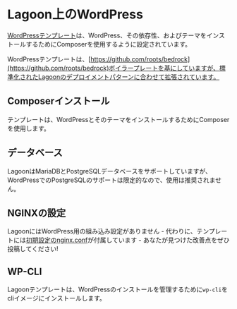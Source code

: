 # Lagoon上のWordPress

[WordPressテンプレート](https://www.github.com/lagoon-examples/wordpress-base)は、WordPress、その依存性、およびテーマをインストールするためにComposerを使用するように設定されています。

WordPressテンプレートは、[https://github.com/roots/bedrock](https://github.com/roots/bedrock)ボイラープレートを基にしていますが、標準化されたLagoonのデプロイメントパターンに合わせて拡張されています。

## Composerインストール

テンプレートは、WordPressとそのテーマをインストールするためにComposerを使用します。

## データベース

LagoonはMariaDBとPostgreSQLデータベースをサポートしていますが、WordPressでのPostgreSQLのサポートは限定的なので、使用は推奨されません。

## NGINXの設定

LagoonにはWordPress用の組み込み設定がありません - 代わりに、テンプレートには[初期設定のnginx.conf](https://github.com/lagoon-examples/wordpress-base/tree/main/lagoon/nginx)が付属しています - あなたが見つけた改善点をぜひ投稿してください!

## WP-CLI

Lagoonテンプレートは、WordPressのインストールを管理するために`wp-cli`をcliイメージにインストールします。